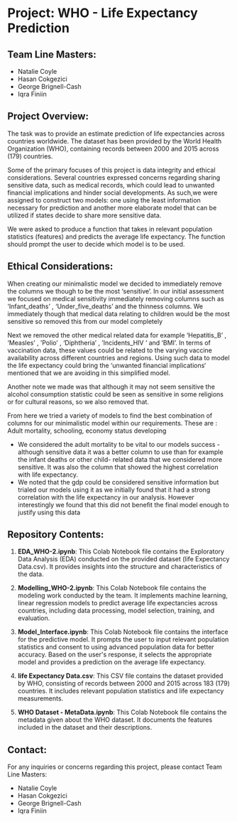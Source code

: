 # Project: WHO - Life Expectancy Prediction

## Team Line Masters:
- Natalie Coyle
- Hasan Cokgezici
- George Brignell-Cash
- Iqra Finiin

## Project Overview:
The task was to provide an estimate prediction of life expectancies across countries worldwide. The dataset has been provided by the World Health Organization (WHO), containing records between 2000 and 2015 across (179) countries. 

Some of the primary focuses of this project is data integrity and ethical considerations. Several countries expressed concerns regarding sharing sensitive data, such as medical records, which could lead to unwanted financial implications and hinder social developments. As such,we were assigned to construct two models: one using the least information necessary for prediction and another more elaborate model that can be utilized if states decide to share more sensitive data.

We were asked to produce a function that takes in relevant population statistics (features) and predicts the average life expectancy. The function should prompt the user to decide which model is to be used.

## Ethical Considerations:
When creating our minimalistic model we decided to immediately remove the columns we though to be the most ‘sensitive’. In our initial assessment we focused on medical sensitivity immediately removing columns such as ‘Infant_deaths’ , ‘Under_five_deaths’  and the thinness columns. We immediately though that medical data relating to children would be the most sensitive so removed this from our model completely

Next we removed the other medical related data for example ‘Hepatitis_B’ , ‘Measles’ , ’Polio’ , ‘Diphtheria’ , ’Incidents_HIV ‘ and ‘BMI’. In terms of vaccination data, these values could be related to the varying vaccine availability across different countries and regions. Using such data to model the life expectancy could bring the ‘unwanted financial implications‘ mentioned  that we are avoiding in this simplified model.

Another note we made was that although it may not seem sensitive the alcohol consumption statistic could be seen as sensitive in some religions or for cultural reasons, so we also removed that.

From here we tried a variety of models to find the best combination of columns for our minimalistic model within our requirements. These are : Adult mortality, schooling, economy status developing 

* We considered the adult mortality to be vital to our models success - although sensitive data it was a better column to use than for example the infant deaths or other child- related data that we considered more sensitive. It was also the column that showed the highest correlation with life expectancy.
* We noted that the gdp could be considered sensitive information but trialed our models using it as we initially found that it had a strong correlation with the life expectancy in our analysis. However interestingly we found that this did not benefit the final model enough to justify using this data 

## Repository Contents:

1. **EDA_WHO-2.ipynb**: This Colab Notebook file contains the Exploratory Data Analysis (EDA) conducted on the provided dataset (life Expectancy Data.csv). It provides insights into the structure and characteristics of the data.

2. **Modelling_WHO-2.ipynb**: This Colab Notebook file contains the modeling work conducted by the team. It implements machine learning, linear regression models to predict average life expectancies across countries, including data processing, model selection, training, and evaluation.

3. **Model_Interface.ipynb**: This Colab Notebook file contains the interface for the predictive model. It prompts the user to input relevant population statistics and consent to using advanced population data for better accuracy. Based on the user's response, it selects the appropriate model and provides a prediction on the average life expectancy.

4. **life Expectancy Data.csv**: This CSV file contains the dataset provided by WHO, consisting of records between 2000 and 2015 across 183 (179) countries. It includes relevant population statistics and life expectancy measurements.

5. **WHO Dataset - MetaData.ipynb**: This Colab Notebook file contains the metadata given about the WHO dataset. It documents the features included in the dataset and their descriptions.

## Contact:
For any inquiries or concerns regarding this project, please contact Team Line Masters:
- Natalie Coyle
- Hasan Cokgezici
- George Brignell-Cash
- Iqra Finiin
